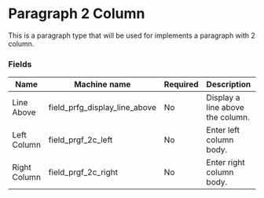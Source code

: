 # Paragraph 2 Column
This is a paragraph type that will be used for implements a paragraph with 2 column.

### Fields
| Name  | Machine name | Required | Description | Notes |
| ------------- | ------------- | ------------- | ------------- | ------------- | 
| Line Above | field_prfg_display_line_above | No | Display a line above the column. | |
| Left Column | field_prgf_2c_left | No | Enter left column body. | |
| Right Column | field_prgf_2c_right | No | Enter right column body. | |
